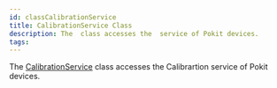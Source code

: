 ```yaml
---
id: classCalibrationService
title: CalibrationService Class
description: The  class accesses the  service of Pokit devices.
tags:
---
```

The [CalibrationService](classCalibrationService) class accesses the Calibrartion service of Pokit devices.
